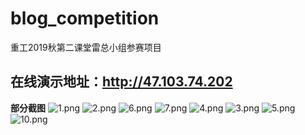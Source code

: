 # blog_competition
重工2019秋第二课堂雷总小组参赛项目
## 在线演示地址：http://47.103.74.202
**部分截图**
![1.png](https://i.loli.net/2019/09/16/mBeoN5jvSpWrKiq.png)
![2.png](https://i.loli.net/2019/09/16/ZTQ5RGeIDnfyrK2.png)
![6.png](https://i.loli.net/2019/09/16/UKw8QhGZuLAjzVo.png)
![7.png](https://i.loli.net/2019/09/16/k6j2zYUARQ8iXtC.png)
![4.png](https://i.loli.net/2019/09/16/SFNZGUeBcTvJpL7.png)
![3.png](https://i.loli.net/2019/09/16/RUv8hz6DI1cr7Hn.png)
![5.png](https://i.loli.net/2019/09/16/YS78vjucsdeTG9E.png)
![10.png](https://i.loli.net/2019/09/16/OlqWPfQ8n5c4teh.png)
